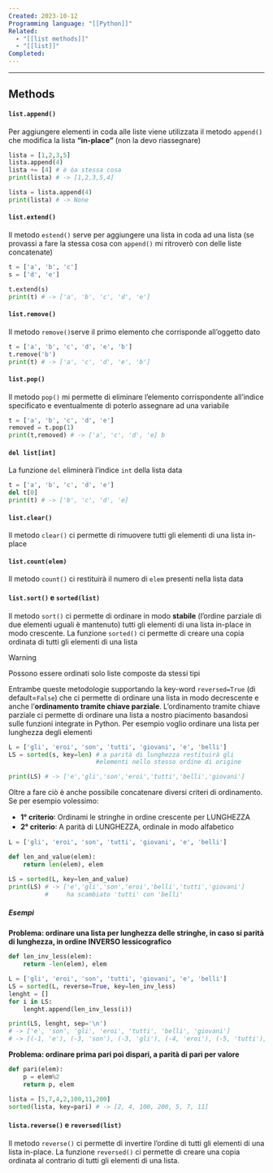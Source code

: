 ```yaml
---
Created: 2023-10-12
Programming language: "[[Python]]"
Related:
  - "[[list methods]]"
  - "[[list]]"
Completed:
---
```

---
## Methods
#### `list.append()`
Per aggiungere elementi in coda alle liste viene utilizzata il metodo `append()` che modifica la lista **“in-place”** (non la devo riassegnare)
```python
lista = [1,2,3,5]
lista.append(4)
lista += [4] # è òa stessa cosa
print(lista) # -> [1,2,3,5,4]

lista = lista.append(4)
print(lista) # -> None
```

#### `list.extend()`
Il metodo `estend()` serve per aggiungere una lista in coda ad una lista (se provassi a fare la stessa cosa con `append()` mi ritroverò con delle liste concatenate)
```python
t = ['a', 'b', 'c']
s = ['d', 'e']

t.extend(s)
print(t) # -> ['a', 'b', 'c', 'd', 'e']
```

#### `list.remove()`
Il metodo `remove()`serve il primo elemento che corrisponde all’oggetto dato
```python
t = ['a', 'b', 'c', 'd', 'e', 'b']
t.remove('b')
print(t) # -> ['a', 'c', 'd', 'e', 'b']
```

#### `list.pop()`
Il metodo `pop()` mi permette di eliminare l’elemento corrispondente all’indice specificato e eventualmente di poterlo assegnare ad una variabile
```python
t = ['a', 'b', 'c', 'd', 'e']
removed = t.pop(1)
print(t,removed) # -> ['a', 'c', 'd', 'e] b
```

#### `del list[int]`
La funzione `del` eliminerà l’indice `int` della lista data
```python
t = ['a', 'b', 'c', 'd', 'e']
del t[0]
print(t) # -> ['b', 'c', 'd', 'e]
```

#### `list.clear()`
Il metodo `clear()` ci permette di rimuovere tutti gli elementi di una lista in-place

#### `list.count(elem)`
Il metodo `count()` ci restituirà il numero di `elem` presenti nella lista data

#### `list.sort()` e `sorted(list)`
Il metodo `sort()` ci permette di ordinare in modo **stabile** (l’ordine parziale di due elementi uguali è mantenuto) tutti gli elementi di una lista in-place in modo crescente.
La funzione `sorted()` ci permette di creare una copia ordinata di tutti gli elementi di una lista

> [!WARNING]
> Possono essere ordinati solo liste composte da stessi tipi

Entrambe queste metodologie supportando la key-word `reversed=True` (di default=`False`) che ci permette di ordinare una lista in modo decrescente e anche l’**ordinamento tramite chiave parziale**.
L’ordinamento tramite chiave parziale ci permette di ordinare una lista a nostro piacimento basandosi sulle funzioni integrate in Python. Per esempio voglio ordinare una lista per lunghezza degli elementi

```python
L = ['gli', 'eroi', 'son', 'tutti', 'giovani', 'e', 'belli']
LS = sorted(s, key=len) # a parità di lunghezza restituirà gli
						#elementi nello stesso ordine di origine

print(LS) # -> ['e','gli','son','eroi','tutti','belli','giovani']
```

Oltre a fare ciò è anche possibile concatenare diversi criteri di ordinamento. Se per esempio volessimo:
- **1° criterio**꞉ Ordinami le stringhe in ordine crescente per LUNGHEZZA
- **2° criterio**꞉ A parità di LUNGHEZZA, ordinale in modo alfabetico

```python
L = ['gli', 'eroi', 'son', 'tutti', 'giovani', 'e', 'belli']

def len_and_value(elem):
	return len(elem), elem

LS = sorted(L, key=len_and_value)
print(LS) # -> ['e','gli','son','eroi','belli','tutti','giovani']
		  #     ha scambiato 'tutti' con 'belli'
```
##### Esempi
**Problema: ordinare una lista per lunghezza delle stringhe, in caso si parità di lunghezza, in ordine INVERSO lessicografico**
```python
def len_inv_less(elem):
	return -len(elem), elem

L = ['gli', 'eroi', 'son', 'tutti', 'giovani', 'e', 'belli']
LS = sorted(L, reverse=True, key=len_inv_less)
lenght = []
for i in LS:
	lenght.append(len_inv_less(i))

print(LS, lenght, sep='\n')
# -> ['e', 'son', 'gli', 'eroi', 'tutti', 'belli', 'giovani']
# -> [(-1, 'e'), (-3, 'son'), (-3, 'gli'), (-4, 'eroi'), (-5, 'tutti'), (-5, 'belli'), (-7, 'giovani')]
```

**Problema: ordinare prima pari poi dispari, a parità di pari per valore**
```python
def pari(elem):
	p = elem%2
	return p, elem

lista = [5,7,4,2,100,11,200]
sorted(lista, key=pari) # -> [2, 4, 100, 200, 5, 7, 11]
```
#### `lista.reverse()` e `reversed(list)`
Il metodo `reverse()` ci permette di invertire l’ordine di tutti gli elementi di una lista in-place.
La funzione `reversed()` ci permette di creare una copia ordinata al contrario di tutti gli elementi di una lista.
